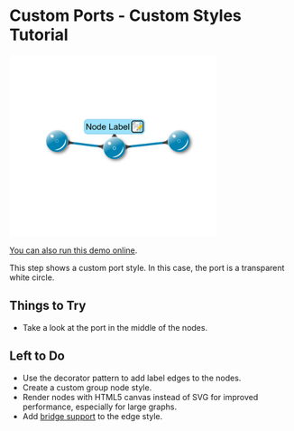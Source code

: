 # Custom Ports - Custom Styles Tutorial

<img src="../../resources/image/tutorial2step23.png" alt="demo-thumbnail" height="320"/>

[You can also run this demo online](https://live.yworks.com/demos/02-tutorial-custom-styles/23-custom-ports/index.html).

This step shows a custom port style. In this case, the port is a transparent white circle.

## Things to Try

- Take a look at the port in the middle of the nodes.

## Left to Do

- Use the decorator pattern to add label edges to the nodes.
- Create a custom group node style.
- Render nodes with HTML5 canvas instead of SVG for improved performance, especially for large graphs.
- Add [bridge support](https://docs.yworks.com/yfileshtml/#/dguide/bridges-customizations) to the edge style.
